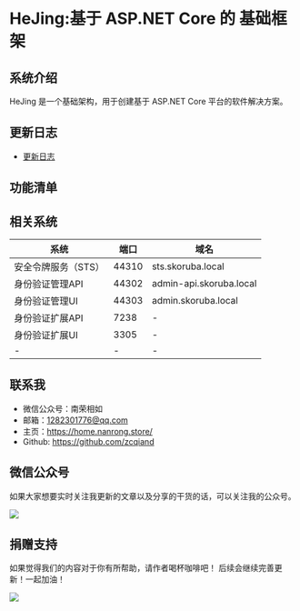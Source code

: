 # HeJing:基于 ASP\.NET Core 的 基础框架

## 系统介绍

HeJing 是一个基础架构，用于创建基于 ASP.NET Core 平台的软件解决方案。

## 更新日志

- [更新日志](./CHANGELOG.md)

## 功能清单

## 相关系统
|系统|端口|域名|
|-|-|-|
|安全令牌服务（STS）|44310|sts.skoruba.local|
|身份验证管理API|44302|admin-api.skoruba.local|
|身份验证管理UI|44303|admin.skoruba.local|
|身份验证扩展API|7238|-|
|身份验证扩展UI|3305|-|
|-|-|-|

## 联系我

- 微信公众号：南荣相如
- 邮箱：1282301776@qq.com
- 主页：https://home.nanrong.store/
- Github: https://github.com/zcqiand

## 微信公众号

如果大家想要实时关注我更新的文章以及分享的干货的话，可以关注我的公众号。

![](https://home.nanrong.store/assets/weixin.jpg)

## 捐赠支持

如果觉得我们的内容对于你有所帮助，请作者喝杯咖啡吧！ 后续会继续完善更新！一起加油！

![](https://home.nanrong.store/assets/zhifu.png)

